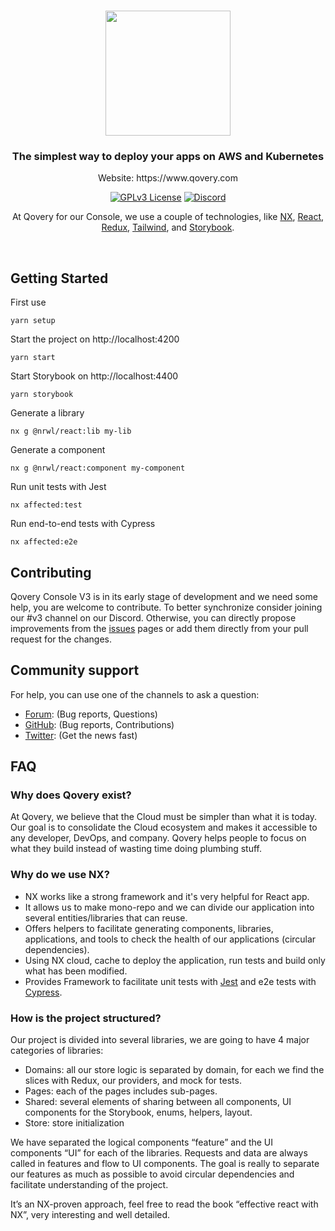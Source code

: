 <br  />

<p  align="center">

<a  href="https://qovery.com"  target="_blank">

<img  style="display: block; margin: auto; width: 200px;"  src="https://user-images.githubusercontent.com/533928/152318674-3d036713-8f05-4972-b6e1-1c84e27ea794.svg">
</a>
</p>

<h3 align="center">The simplest way to deploy your apps on AWS and Kubernetes</h3>
        <p align="center">Website: https://www.qovery.com</p>

<p align="center">
<a href="https://opensource.org/licenses"><img alt="GPLv3 License" src="https://img.shields.io/badge/License-GPL%20v3-yellow.svg"></a>
<a href="https://discord.qovery.com"><img alt="Discord" src="https://img.shields.io/discord/688766934917185556?label=discord&style=flat-circle"></a>
</p>

<p align="center">
    At Qovery for our Console, we use a couple of technologies, like <a href="https://nx.dev" target="_blank">NX</a>, <a href="https://reactjs.org" target="_blank">React</a>, <a href="https://redux-toolkit.js.org" target="_blank">Redux</a>, <a href="https://tailwindcss.com" target="_blank">Tailwind</a>, and <a href="https://storybook.js.org" target="_blank">Storybook</a>.
</p>
<br />

## Getting Started

First use

    yarn setup

Start the project on http://localhost:4200

    yarn start

Start Storybook on http://localhost:4400

    yarn storybook

Generate a library

    nx g @nrwl/react:lib my-lib

Generate a component

    nx g @nrwl/react:component my-component

Run unit tests with Jest

    nx affected:test

Run end-to-end tests with Cypress

    nx affected:e2e

## Contributing

Qovery Console V3 is in its early stage of development and we need some help, you are welcome to contribute. To better synchronize consider joining our #v3 channel on our Discord.
Otherwise, you can directly propose improvements from the [issues](https://github.com/Qovery/console/issues) pages or add them directly from your pull request for the changes.

## Community support

For help, you can use one of the channels to ask a question:

- [Forum](https://discuss.qovery.com/): (Bug reports, Questions)
- [GitHub](https://github.com/Qovery/console): (Bug reports, Contributions)
- [Twitter](https://twitter.com/qovery_): (Get the news fast)

## FAQ

### Why does Qovery exist?

At Qovery, we believe that the Cloud must be simpler than what it is today. Our goal is to consolidate the Cloud ecosystem and makes it accessible to any developer, DevOps, and company. Qovery helps people to focus on what they build instead of wasting time doing plumbing stuff.

### Why do we use NX?

- NX works like a strong framework and it's very helpful for React app.
- It allows us to make mono-repo and we can divide our application into several entities/libraries that can reuse.
- Offers helpers to facilitate generating components, libraries, applications, and tools to check the health of our applications (circular dependencies).
- Using NX cloud, cache to deploy the application, run tests and build only what has been modified.
- Provides Framework to facilitate unit tests with [Jest](https://jestjs.io/) and e2e tests with [Cypress](https://www.cypress.io/).

### How is the project structured?

Our project is divided into several libraries, we are going to have 4 major categories of libraries:

- Domains: all our store logic is separated by domain, for each we find the slices with Redux, our providers, and mock for tests.
- Pages: each of the pages includes sub-pages.
- Shared: several elements of sharing between all components, UI components for the Storybook, enums, helpers, layout.
- Store: store initialization

We have separated the logical components “feature” and the UI components “UI” for each of the libraries. Requests and data are always called in features and flow to UI components. The goal is really to separate our features as much as possible to avoid circular dependencies and facilitate understanding of the project.

It’s an NX-proven approach, feel free to read the book “effective react with NX”, very interesting and well detailed.
